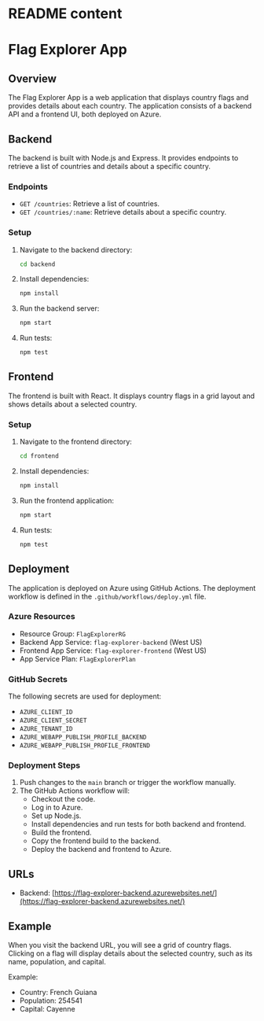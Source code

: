 # README content
# Flag Explorer App

## Overview
The Flag Explorer App is a web application that displays country flags and provides details about each country. The application consists of a backend API and a frontend UI, both deployed on Azure.

## Backend
The backend is built with Node.js and Express. It provides endpoints to retrieve a list of countries and details about a specific country.

### Endpoints
- `GET /countries`: Retrieve a list of countries.
- `GET /countries/:name`: Retrieve details about a specific country.

### Setup
1. Navigate to the backend directory:
    ```sh
    cd backend
    ```
2. Install dependencies:
    ```sh
    npm install
    ```
3. Run the backend server:
    ```sh
    npm start
    ```
4. Run tests:
    ```sh
    npm test
    ```

## Frontend
The frontend is built with React. It displays country flags in a grid layout and shows details about a selected country.

### Setup
1. Navigate to the frontend directory:
    ```sh
    cd frontend
    ```
2. Install dependencies:
    ```sh
    npm install
    ```
3. Run the frontend application:
    ```sh
    npm start
    ```
4. Run tests:
    ```sh
    npm test
    ```

## Deployment
The application is deployed on Azure using GitHub Actions. The deployment workflow is defined in the `.github/workflows/deploy.yml` file.

### Azure Resources
- Resource Group: `FlagExplorerRG`
- Backend App Service: `flag-explorer-backend` (West US)
- Frontend App Service: `flag-explorer-frontend` (West US)
- App Service Plan: `FlagExplorerPlan`

### GitHub Secrets
The following secrets are used for deployment:
- `AZURE_CLIENT_ID`
- `AZURE_CLIENT_SECRET`
- `AZURE_TENANT_ID`
- `AZURE_WEBAPP_PUBLISH_PROFILE_BACKEND`
- `AZURE_WEBAPP_PUBLISH_PROFILE_FRONTEND`

### Deployment Steps
1. Push changes to the `main` branch or trigger the workflow manually.
2. The GitHub Actions workflow will:
    - Checkout the code.
    - Log in to Azure.
    - Set up Node.js.
    - Install dependencies and run tests for both backend and frontend.
    - Build the frontend.
    - Copy the frontend build to the backend.
    - Deploy the backend and frontend to Azure.

## URLs
- Backend: [https://flag-explorer-backend.azurewebsites.net/](https://flag-explorer-backend.azurewebsites.net/)

## Example
When you visit the backend URL, you will see a grid of country flags. Clicking on a flag will display details about the selected country, such as its name, population, and capital.

Example:
- Country: French Guiana
- Population: 254541
- Capital: Cayenne

